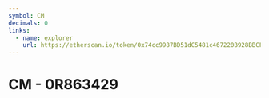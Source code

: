 ```yaml
---
symbol: CM
decimals: 0
links:
  - name: explorer
    url: https://etherscan.io/token/0x74cc9987BD51dC5481c467220B928BBCF8Df2c50
---
```


# CM - 0R863429
